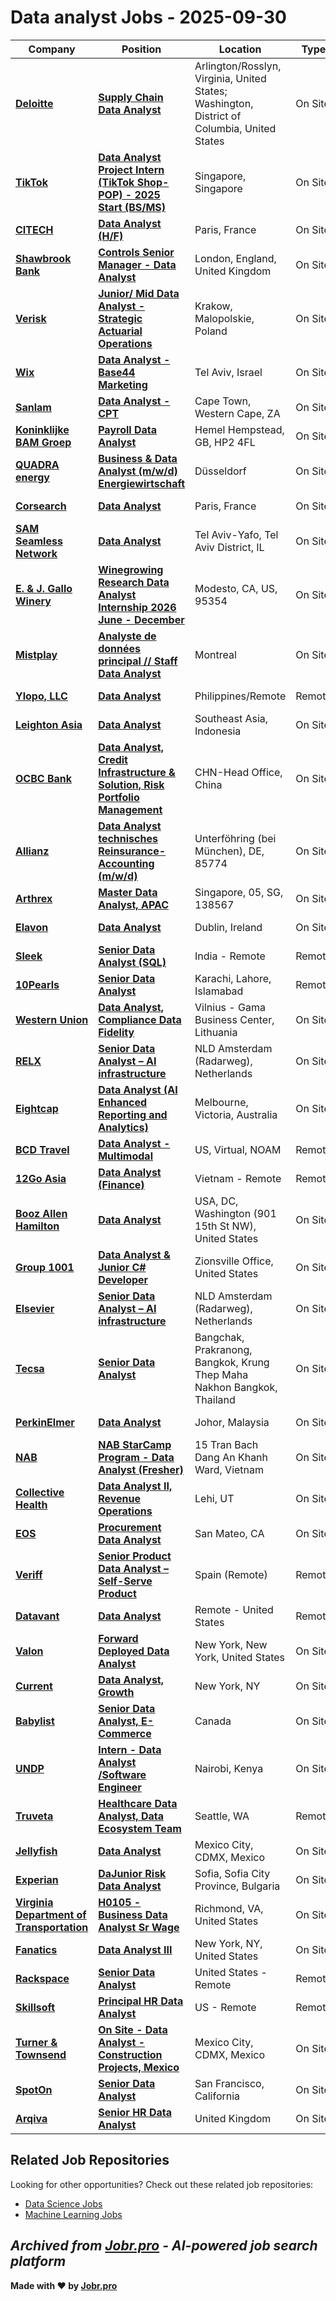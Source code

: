 # Data analyst Jobs - 2025-09-30

| Company | Position | Location | Type | Date |
| ------- | -------- | -------- | ---- | ------ |
| **[Deloitte](https://www.deloitte.com/)** | **[Supply Chain Data Analyst](https://jobr.pro/job/29041685/supply-chain-data-analyst?utm_source=github&utm_medium=repo&utm_campaign=github-data-analyst-jobs)** | Arlington/Rosslyn, Virginia, United States; Washington, District of Columbia, United States | On Site | Sep 30 |
| **[TikTok](https://www.tiktok.com/)** | **[Data Analyst Project Intern (TikTok Shop-POP) - 2025 Start (BS/MS)](https://jobr.pro/job/29040766/data-analyst-project-intern-tiktok-shop-pop-2025-start-bsms?utm_source=github&utm_medium=repo&utm_campaign=github-data-analyst-jobs)** | Singapore, Singapore | On Site | Sep 30 |
| **[CITECH](https://www.citech.fr/)** | **[Data Analyst (H/F)](https://jobr.pro/job/29042641/data-analyst-hf?utm_source=github&utm_medium=repo&utm_campaign=github-data-analyst-jobs)** | Paris, France | On Site | Sep 30 |
| **[Shawbrook Bank](https://www.shawbrook.co.uk)** | **[Controls Senior Manager - Data Analyst](https://jobr.pro/job/29042646/controls-senior-manager-data-analyst?utm_source=github&utm_medium=repo&utm_campaign=github-data-analyst-jobs)** | London, England, United Kingdom | On Site | Sep 30 |
| **[Verisk](https://www.verisk.com/)** | **[Junior/ Mid Data Analyst - Strategic Actuarial Operations](https://jobr.pro/job/29036473/junior-mid-data-analyst-strategic-actuarial-operations?utm_source=github&utm_medium=repo&utm_campaign=github-data-analyst-jobs)** | Krakow, Malopolskie, Poland | On Site | Sep 30 |
| **[Wix](https://www.wix.com/)** | **[Data Analyst - Base44 Marketing](https://jobr.pro/job/29042663/data-analyst-base44-marketing?utm_source=github&utm_medium=repo&utm_campaign=github-data-analyst-jobs)** | Tel Aviv, Israel | On Site | Sep 30 |
| **[Sanlam](https://www.sanlamcloud.co.za)** | **[Data Analyst - CPT](https://jobr.pro/job/29022472/data-analyst-cpt?utm_source=github&utm_medium=repo&utm_campaign=github-data-analyst-jobs)** | Cape Town, Western Cape, ZA | On Site | Sep 30 |
| **[Koninklijke BAM Groep](https://www.bam.com/)** | **[Payroll Data Analyst](https://jobr.pro/job/29021308/payroll-data-analyst?utm_source=github&utm_medium=repo&utm_campaign=github-data-analyst-jobs)** | Hemel Hempstead, GB, HP2 4FL | On Site | Sep 30 |
| **[QUADRA energy](https://www.quadra-energy.com/)** | **[Business & Data Analyst (m/w/d) Energiewirtschaft](https://jobr.pro/job/29017491/business-data-analyst-mwd-energiewirtschaft?utm_source=github&utm_medium=repo&utm_campaign=github-data-analyst-jobs)** | Düsseldorf | On Site | Sep 30 |
| **[Corsearch](https://www.corsearch.com)** | **[Data Analyst](https://jobr.pro/job/29033907/data-analyst?utm_source=github&utm_medium=repo&utm_campaign=github-data-analyst-jobs)** | Paris, France | On Site | Sep 30 |
| **[SAM Seamless Network](https://securingsam.com)** | **[Data Analyst](https://jobr.pro/job/29056545/data-analyst?utm_source=github&utm_medium=repo&utm_campaign=github-data-analyst-jobs)** | Tel Aviv-Yafo, Tel Aviv District, IL | On Site | Sep 30 |
| **[E. & J. Gallo Winery](https://www.gallo.com/)** | **[Winegrowing Research Data Analyst Internship 2026 June - December](https://jobr.pro/job/28997032/winegrowing-research-data-analyst-internship-2026-june-december?utm_source=github&utm_medium=repo&utm_campaign=github-data-analyst-jobs)** | Modesto, CA, US, 95354 | On Site | Sep 30 |
| **[Mistplay](https://www.mistplay.com)** | **[Analyste de données principal // Staff Data Analyst](https://jobr.pro/job/28993777/analyste-de-donnees-principal-staff-data-analyst?utm_source=github&utm_medium=repo&utm_campaign=github-data-analyst-jobs)** | Montreal | On Site | Sep 30 |
| **[Ylopo, LLC](https://www.ylopo.com/)** | **[Data Analyst](https://jobr.pro/job/28994867/data-analyst?utm_source=github&utm_medium=repo&utm_campaign=github-data-analyst-jobs)** | Philippines/Remote | Remote | Sep 30 |
| **[Leighton Asia](https://www.leightonasia.com)** | **[Data Analyst](https://jobr.pro/job/29031667/data-analyst?utm_source=github&utm_medium=repo&utm_campaign=github-data-analyst-jobs)** | Southeast Asia, Indonesia | On Site | Sep 30 |
| **[OCBC Bank](https://www.ocbc.com/)** | **[Data Analyst, Credit Infrastructure & Solution, Risk Portfolio Management](https://jobr.pro/job/28999569/data-analyst-credit-infrastructure-solution-risk-portfolio-management?utm_source=github&utm_medium=repo&utm_campaign=github-data-analyst-jobs)** | CHN-Head Office, China | On Site | Sep 30 |
| **[Allianz](https://www.allianz.com/)** | **[Data Analyst technisches Reinsurance-Accounting (m/w/d)](https://jobr.pro/job/29017248/data-analyst-technisches-reinsurance-accounting-mwd?utm_source=github&utm_medium=repo&utm_campaign=github-data-analyst-jobs)** | Unterföhring (bei München), DE, 85774 | On Site | Sep 30 |
| **[Arthrex](https://www.arthrex.com)** | **[Master Data Analyst, APAC](https://jobr.pro/job/29016980/master-data-analyst-apac?utm_source=github&utm_medium=repo&utm_campaign=github-data-analyst-jobs)** | Singapore, 05, SG, 138567 | On Site | Sep 30 |
| **[Elavon](https://www.elavon.com/)** | **[Data Analyst](https://jobr.pro/job/29037738/data-analyst?utm_source=github&utm_medium=repo&utm_campaign=github-data-analyst-jobs)** | Dublin, Ireland | On Site | Sep 30 |
| **[Sleek](https://sleek.com/)** | **[Senior Data Analyst (SQL)](https://jobr.pro/job/29027016/senior-data-analyst-sql?utm_source=github&utm_medium=repo&utm_campaign=github-data-analyst-jobs)** | India - Remote | Remote | Sep 30 |
| **[10Pearls](https://10pearls.com/)** | **[Senior Data Analyst](https://jobr.pro/job/29032965/senior-data-analyst?utm_source=github&utm_medium=repo&utm_campaign=github-data-analyst-jobs)** | Karachi, Lahore, Islamabad | Remote | Sep 30 |
| **[Western Union](https://www.westernunion.com/)** | **[Data Analyst, Compliance Data Fidelity](https://jobr.pro/job/29032884/data-analyst-compliance-data-fidelity?utm_source=github&utm_medium=repo&utm_campaign=github-data-analyst-jobs)** | Vilnius - Gama Business Center, Lithuania | On Site | Sep 30 |
| **[RELX](https://www.relx.com/)** | **[Senior Data Analyst – AI infrastructure](https://jobr.pro/job/29031391/senior-data-analyst-ai-infrastructure?utm_source=github&utm_medium=repo&utm_campaign=github-data-analyst-jobs)** | NLD Amsterdam (Radarweg), Netherlands | On Site | Sep 30 |
| **[Eightcap](https://www.eightcap.com/)** | **[Data Analyst (AI Enhanced Reporting and Analytics)](https://jobr.pro/job/29031271/data-analyst-ai-enhanced-reporting-and-analytics?utm_source=github&utm_medium=repo&utm_campaign=github-data-analyst-jobs)** | Melbourne, Victoria, Australia | On Site | Sep 30 |
| **[BCD Travel](https://www.bcdtravel.com)** | **[Data Analyst - Multimodal](https://jobr.pro/job/29024217/data-analyst-multimodal?utm_source=github&utm_medium=repo&utm_campaign=github-data-analyst-jobs)** | US, Virtual, NOAM | Remote | Sep 30 |
| **[12Go Asia](https://12go.asia)** | **[Data Analyst (Finance)](https://jobr.pro/job/29047754/data-analyst-finance?utm_source=github&utm_medium=repo&utm_campaign=github-data-analyst-jobs)** | Vietnam - Remote | Remote | Sep 30 |
| **[Booz Allen Hamilton](https://www.boozallen.com/)** | **[Data Analyst](https://jobr.pro/job/29055496/data-analyst?utm_source=github&utm_medium=repo&utm_campaign=github-data-analyst-jobs)** | USA, DC, Washington (901 15th St NW), United States | On Site | Sep 30 |
| **[Group 1001](https://www.group1001.com/)** | **[Data Analyst & Junior C# Developer](https://jobr.pro/job/29055415/data-analyst-junior-c-developer?utm_source=github&utm_medium=repo&utm_campaign=github-data-analyst-jobs)** | Zionsville Office, United States | On Site | Sep 30 |
| **[Elsevier](https://www.elsevier.com/)** | **[Senior Data Analyst – AI infrastructure](https://jobr.pro/job/29052796/senior-data-analyst-ai-infrastructure?utm_source=github&utm_medium=repo&utm_campaign=github-data-analyst-jobs)** | NLD Amsterdam (Radarweg), Netherlands | On Site | Sep 30 |
| **[Tecsa](https://www.thetecsagroup.com/)** | **[Senior Data Analyst](https://jobr.pro/job/29052683/senior-data-analyst?utm_source=github&utm_medium=repo&utm_campaign=github-data-analyst-jobs)** | Bangchak, Prakranong, Bangkok, Krung Thep Maha Nakhon Bangkok, Thailand | On Site | Sep 30 |
| **[PerkinElmer](https://www.perkinelmer.com/)** | **[Data Analyst](https://jobr.pro/job/29058597/data-analyst?utm_source=github&utm_medium=repo&utm_campaign=github-data-analyst-jobs)** | Johor, Malaysia | On Site | Sep 30 |
| **[NAB](https://www.nab.com.au/)** | **[NAB StarCamp Program - Data Analyst (Fresher)](https://jobr.pro/job/29058794/nab-starcamp-program-data-analyst-fresher?utm_source=github&utm_medium=repo&utm_campaign=github-data-analyst-jobs)** | 15 Tran Bach Dang An Khanh Ward, Vietnam | On Site | Sep 30 |
| **[Collective Health](https://collectivehealth.com/)** | **[Data Analyst II, Revenue Operations](https://jobr.pro/job/29007378/data-analyst-ii-revenue-operations?utm_source=github&utm_medium=repo&utm_campaign=github-data-analyst-jobs)** | Lehi, UT | On Site | Sep 29 |
| **[EOS](https://www.eosits.com)** | **[Procurement Data Analyst](https://jobr.pro/job/29005878/procurement-data-analyst?utm_source=github&utm_medium=repo&utm_campaign=github-data-analyst-jobs)** | San Mateo, CA | On Site | Sep 29 |
| **[Veriff](https://www.veriff.com/)** | **[Senior Product Data Analyst – Self-Serve Product](https://jobr.pro/job/28994797/senior-product-data-analyst-self-serve-product?utm_source=github&utm_medium=repo&utm_campaign=github-data-analyst-jobs)** | Spain (Remote) | Remote | Sep 29 |
| **[Datavant](https://www.datavant.com/)** | **[Data Analyst](https://jobr.pro/job/29006094/data-analyst?utm_source=github&utm_medium=repo&utm_campaign=github-data-analyst-jobs)** | Remote - United States | Remote | Sep 29 |
| **[Valon](https://valon.com/)** | **[Forward Deployed Data Analyst](https://jobr.pro/job/28992680/forward-deployed-data-analyst?utm_source=github&utm_medium=repo&utm_campaign=github-data-analyst-jobs)** | New York, New York, United States | On Site | Sep 29 |
| **[Current](https://current.com/)** | **[Data Analyst, Growth](https://jobr.pro/job/29010468/data-analyst-growth?utm_source=github&utm_medium=repo&utm_campaign=github-data-analyst-jobs)** | New York, NY | On Site | Sep 29 |
| **[Babylist](https://www.babylist.com/)** | **[Senior Data Analyst, E-Commerce](https://jobr.pro/job/28992699/senior-data-analyst-e-commerce?utm_source=github&utm_medium=repo&utm_campaign=github-data-analyst-jobs)** | Canada | On Site | Sep 29 |
| **[UNDP](https://www.undp.org/)** | **[Intern - Data Analyst /Software Engineer](https://jobr.pro/job/29040634/intern-data-analyst-software-engineer?utm_source=github&utm_medium=repo&utm_campaign=github-data-analyst-jobs)** | Nairobi, Kenya | On Site | Sep 29 |
| **[Truveta](https://www.truveta.com/)** | **[Healthcare Data Analyst, Data Ecosystem Team](https://jobr.pro/job/28994955/healthcare-data-analyst-data-ecosystem-team?utm_source=github&utm_medium=repo&utm_campaign=github-data-analyst-jobs)** | Seattle, WA | Remote | Sep 29 |
| **[Jellyfish](https://www.jellyfish.com/)** | **[Data Analyst](https://jobr.pro/job/28987299/data-analyst?utm_source=github&utm_medium=repo&utm_campaign=github-data-analyst-jobs)** | Mexico City, CDMX, Mexico | On Site | Sep 29 |
| **[Experian](https://www.experian.com/)** | **[DaJunior Risk Data Analyst](https://jobr.pro/job/28987301/dajunior-risk-data-analyst?utm_source=github&utm_medium=repo&utm_campaign=github-data-analyst-jobs)** | Sofia, Sofia City Province, Bulgaria | On Site | Sep 29 |
| **[Virginia Department of Transportation](https://www.vdot.virginia.gov/)** | **[H0105 - Business Data Analyst Sr Wage](https://jobr.pro/job/29054664/h0105-business-data-analyst-sr-wage?utm_source=github&utm_medium=repo&utm_campaign=github-data-analyst-jobs)** | Richmond, VA, United States | On Site | Sep 29 |
| **[Fanatics](https://www.fanaticsinc.com/)** | **[Data Analyst III](https://jobr.pro/job/29049503/data-analyst-iii?utm_source=github&utm_medium=repo&utm_campaign=github-data-analyst-jobs)** | New York, NY, United States | On Site | Sep 29 |
| **[Rackspace](https://www.rackspace.com/)** | **[Senior Data Analyst](https://jobr.pro/job/28993507/senior-data-analyst?utm_source=github&utm_medium=repo&utm_campaign=github-data-analyst-jobs)** | United States - Remote | Remote | Sep 29 |
| **[Skillsoft](https://www.skillsoft.com)** | **[Principal HR Data Analyst](https://jobr.pro/job/28994183/principal-hr-data-analyst?utm_source=github&utm_medium=repo&utm_campaign=github-data-analyst-jobs)** | US - Remote | Remote | Sep 29 |
| **[Turner & Townsend](https://www.turnerandtownsend.com)** | **[On Site - Data Analyst - Construction Projects, Mexico](https://jobr.pro/job/28987312/on-site-data-analyst-construction-projects-mexico?utm_source=github&utm_medium=repo&utm_campaign=github-data-analyst-jobs)** | Mexico City, CDMX, Mexico | On Site | Sep 29 |
| **[SpotOn](https://spoton.com/)** | **[Senior Data Analyst](https://jobr.pro/job/29007449/senior-data-analyst?utm_source=github&utm_medium=repo&utm_campaign=github-data-analyst-jobs)** | San Francisco, California | On Site | Sep 29 |
| **[Arqiva](https://www.arqiva.com/)** | **[Senior HR Data Analyst](https://jobr.pro/job/29038907/senior-hr-data-analyst?utm_source=github&utm_medium=repo&utm_campaign=github-data-analyst-jobs)** | United Kingdom | On Site | Sep 29 |

## Related Job Repositories

Looking for other opportunities? Check out these related job repositories:

- [Data Science Jobs](https://github.com/jobs-jobr-pro/Data-Science-Jobs)
- [Machine Learning Jobs](https://github.com/jobs-jobr-pro/Machine-Learning-Jobs)



*Archived from [Jobr.pro](https://jobr.pro?utm_source=github&utm_medium=repo&utm_campaign=github-data-analyst-jobs) - AI-powered job search platform*
---

**Made with ❤️ by [Jobr.pro](https://jobr.pro?utm_source=github&utm_medium=repo&utm_campaign=github-data-analyst-jobs)**